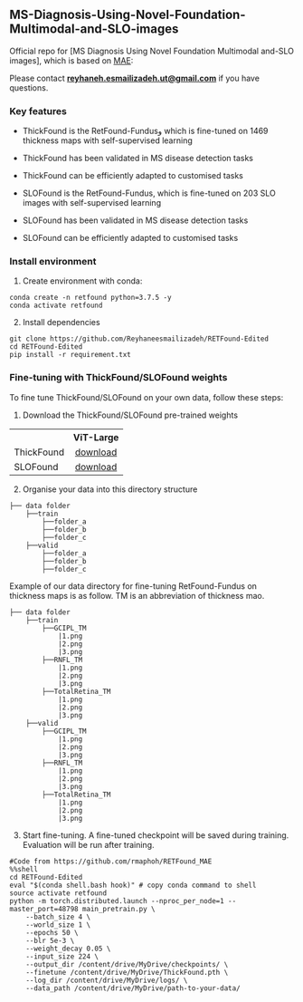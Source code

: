 ##  MS-Diagnosis-Using-Novel-Foundation-Multimodal-and-SLO-images


Official repo for [MS Diagnosis Using Novel Foundation Multimodal and-SLO images], which is based on [MAE](https://github.com/facebookresearch/mae):

Please contact 	**reyhaneh.esmailizadeh.ut@gmail.com** if you have questions.


### Key features

- ThickFound is the RetFound-Fundusو which is fine-tuned on 1469 thickness maps with self-supervised learning
- ThickFound has been validated in MS disease detection tasks
- ThickFound can be efficiently adapted to customised tasks

- SLOFound is the RetFound-Fundus, which is fine-tuned on 203 SLO images with self-supervised learning
- SLOFound has been validated in MS disease detection tasks
- SLOFound can be efficiently adapted to customised tasks


### Install environment

1. Create environment with conda:

```
conda create -n retfound python=3.7.5 -y
conda activate retfound
```

2. Install dependencies

```
git clone https://github.com/Reyhaneesmailizadeh/RETFound-Edited
cd RETFound-Edited
pip install -r requirement.txt
```


### Fine-tuning with ThickFound/SLOFound weights

To fine tune ThickFound/SLOFound on your own data, follow these steps:

1. Download the ThickFound/SLOFound pre-trained weights
<table><tbody>
<!-- START TABLE -->
<!-- TABLE HEADER -->
<th valign="bottom"></th>
<th valign="bottom">ViT-Large</th>
<!-- TABLE BODY -->
<tr><td align="left">ThickFound</td>
<td align="center"><a href="https://drive.google.com/file/d/1sk1IAdBaQ60qTCGqOQw5_s6E1tQj4Ftk/view?usp=sharing">download</a></td>
</tr>
<!-- TABLE BODY -->
<tr><td align="left">SLOFound</td>
<td align="center"><a href="https://drive.google.com/file/d/1-MCvsW4NWEAMoXNe5VAJrGat6z6GlUkV/view?usp=sharing">download</a></td>
</tr>
</tbody></table>

2. Organise your data into this directory structure

```
├── data folder
    ├──train
        ├──folder_a
        ├──folder_b
        ├──folder_c
    ├──valid
        ├──folder_a
        ├──folder_b
        ├──folder_c
``` 
Example of our data directory for fine-tuning RetFound-Fundus on thickness maps is as follow. TM is an abbreviation of thickness mao.
```
├── data folder
    ├──train
        ├──GCIPL_TM
            |1.png
            |2.png
            |3.png
        ├──RNFL_TM
            |1.png
            |2.png
            |3.png
        ├──TotalRetina_TM
            |1.png
            |2.png
            |3.png
    ├──valid
        ├──GCIPL_TM
            |1.png
            |2.png
            |3.png
        ├──RNFL_TM
            |1.png
            |2.png
            |3.png
        ├──TotalRetina_TM
            |1.png
            |2.png
            |3.png
```
3. Start fine-tuning. A fine-tuned checkpoint will be saved during training. Evaluation will be run after training.


```
#Code from https://github.com/rmaphoh/RETFound_MAE
%%shell
cd RETFound-Edited
eval "$(conda shell.bash hook)" # copy conda command to shell
source activate retfound
python -m torch.distributed.launch --nproc_per_node=1 --master_port=48798 main_pretrain.py \
    --batch_size 4 \
    --world_size 1 \
    --epochs 50 \
    --blr 5e-3 \
    --weight_decay 0.05 \
    --input_size 224 \
    --output_dir /content/drive/MyDrive/checkpoints/ \
    --finetune /content/drive/MyDrive/ThickFound.pth \
    --log_dir /content/drive/MyDrive/logs/ \
    --data_path /content/drive/MyDrive/path-to-your-data/

```

